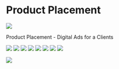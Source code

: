 # Product Placement

![](z-Attachments/Behance%20Thumbnails-14.jpg)

Product Placement - Digital Ads for a Clients

![](z-Attachments/Product%20Placement_Enlighten-1.jpg)
![](z-Attachments/Product%20Placement_Enlighten-2.jpg)
![](z-Attachments/Product%20Placement_Enlighten-3.jpg)
![](z-Attachments/Product%20Placement_Enlighten-4.jpg)
![](z-Attachments/Product%20Placement_Enlighten-5.jpg)
![](z-Attachments/Product%20Placement_Enlighten-6.jpg)
![](z-Attachments/Product%20Placement_Enlighten-7.jpg)
![](z-Attachments/Product%20Placement_Enlighten-8.jpg)

![](z-Attachments/Product%20Placement_Pre-loved%20Items.png)
